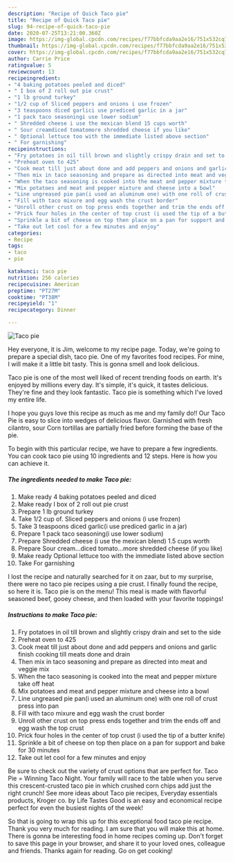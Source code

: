 ```yaml
---
description: "Recipe of Quick Taco pie"
title: "Recipe of Quick Taco pie"
slug: 94-recipe-of-quick-taco-pie
date: 2020-07-25T13:21:00.360Z
image: https://img-global.cpcdn.com/recipes/f77bbfcda9aa2e16/751x532cq70/taco-pie-recipe-main-photo.jpg
thumbnail: https://img-global.cpcdn.com/recipes/f77bbfcda9aa2e16/751x532cq70/taco-pie-recipe-main-photo.jpg
cover: https://img-global.cpcdn.com/recipes/f77bbfcda9aa2e16/751x532cq70/taco-pie-recipe-main-photo.jpg
author: Carrie Price
ratingvalue: 5
reviewcount: 13
recipeingredient:
- "4 baking potatoes peeled and diced"
- " I box of 2 roll out pie crust"
- "1 lb ground turkey"
- "1/2 cup of Sliced peppers and onions i use frozen"
- "3 teaspoons diced garlici use prediced garlic in a jar"
- "1 pack taco seasoningi use lower sodium"
- " Shredded cheese i use the mexican blend 15 cups worth"
- " Sour creamdiced tomatomore shredded cheese if you like"
- " Optional lettuce too with the immediate listed above section"
- " For garnishing"
recipeinstructions:
- "Fry potatoes in oil till brown and slightly crispy drain and set to the side"
- "Preheat oven to 425"
- "Cook meat till just about done and add peppers and onions and garlic finish cooking till meats done and drain"
- "Then mix in taco seasoning and prepare as directed into meat and veggie mix"
- "When the taco seasoning is cooked into the meat and pepper mixture take off heat"
- "Mix potatoes and meat and pepper mixture and cheese into a bowl"
- "Line ungreased pie pan(i used an aluminum one) with one roll of crust press into pan"
- "Fill with taco mixure and egg wash the crust border"
- "Unroll other crust on top press ends together and trim the ends off and egg wash the top crust"
- "Prick four holes in the center of top crust (i used the tip of a butter knife)"
- "Sprinkle a bit of cheese on top then place on a pan for support and bake for 30 minutes"
- "Take out let cool for a few minutes and enjoy"
categories:
- Recipe
tags:
- taco
- pie

katakunci: taco pie 
nutrition: 256 calories
recipecuisine: American
preptime: "PT27M"
cooktime: "PT38M"
recipeyield: "1"
recipecategory: Dinner

---
```



![Taco pie](https://img-global.cpcdn.com/recipes/f77bbfcda9aa2e16/751x532cq70/taco-pie-recipe-main-photo.jpg)

Hey everyone, it is Jim, welcome to my recipe page. Today, we're going to prepare a special dish, taco pie. One of my favorites food recipes. For mine, I will make it a little bit tasty. This is gonna smell and look delicious.

Taco pie is one of the most well liked of recent trending foods on earth. It's enjoyed by millions every day. It's simple, it's quick, it tastes delicious. They're fine and they look fantastic. Taco pie is something which I've loved my entire life.

I hope you guys love this recipe as much as me and my family do!! Our Taco Pie is easy to slice into wedges of delicious flavor. Garnished with fresh cilantro, sour Corn tortillas are partially fried before forming the base of the pie.


To begin with this particular recipe, we have to prepare a few ingredients. You can cook taco pie using 10 ingredients and 12 steps. Here is how you can achieve it.

<!--inarticleads1-->

##### The ingredients needed to make Taco pie:

1. Make ready 4 baking potatoes peeled and diced
1. Make ready  I box of 2 roll out pie crust
1. Prepare 1 lb ground turkey
1. Take 1/2 cup of. Sliced peppers and onions (i use frozen)
1. Take 3 teaspoons diced garlic(i use prediced garlic in a jar)
1. Prepare 1 pack taco seasoning(i use lower sodium)
1. Prepare  Shredded cheese (i use the mexican blend) 1.5 cups worth
1. Prepare  Sour cream...diced tomato...more shredded cheese (if you like)
1. Make ready  Optional lettuce too with the immediate listed above section
1. Take  For garnishing


I lost the recipe and naturally searched for it on zaar, but to my surprise, there were no taco pie recipes using a pie crust. I finally found the recipe, so here it is. Taco pie is on the menu! This meal is made with flavorful seasoned beef, gooey cheese, and then loaded with your favorite toppings! 

<!--inarticleads2-->

##### Instructions to make Taco pie:

1. Fry potatoes in oil till brown and slightly crispy drain and set to the side
1. Preheat oven to 425
1. Cook meat till just about done and add peppers and onions and garlic finish cooking till meats done and drain
1. Then mix in taco seasoning and prepare as directed into meat and veggie mix
1. When the taco seasoning is cooked into the meat and pepper mixture take off heat
1. Mix potatoes and meat and pepper mixture and cheese into a bowl
1. Line ungreased pie pan(i used an aluminum one) with one roll of crust press into pan
1. Fill with taco mixure and egg wash the crust border
1. Unroll other crust on top press ends together and trim the ends off and egg wash the top crust
1. Prick four holes in the center of top crust (i used the tip of a butter knife)
1. Sprinkle a bit of cheese on top then place on a pan for support and bake for 30 minutes
1. Take out let cool for a few minutes and enjoy


Be sure to check out the variety of crust options that are perfect for. Taco Pie = Winning Taco Night. Your family will race to the table when you serve this crescent-crusted taco pie in which crushed corn chips add just the right crunch! See more ideas about Taco pie recipes, Everyday essentials products, Kroger co. by Life Tastes Good is an easy and economical recipe perfect for even the busiest nights of the week! 

So that is going to wrap this up for this exceptional food taco pie recipe. Thank you very much for reading. I am sure that you will make this at home. There is gonna be interesting food in home recipes coming up. Don't forget to save this page in your browser, and share it to your loved ones, colleague and friends. Thanks again for reading. Go on get cooking!
